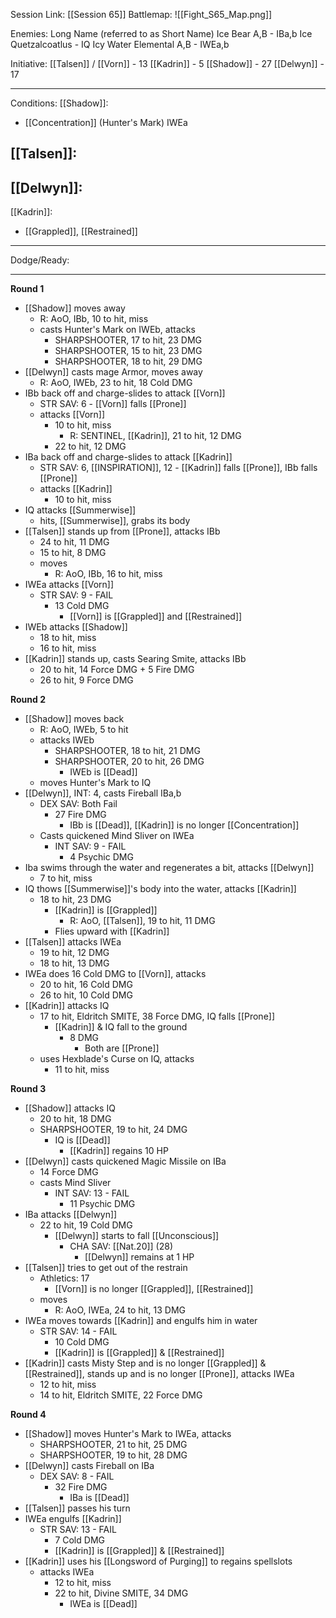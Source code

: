 Session Link:
[[Session 65]]
Battlemap:
![[Fight_S65_Map.png]]

Enemies:
Long Name (referred to as Short Name)
Ice Bear A,B - IBa,b
Ice Quetzalcoatlus - IQ
Icy Water Elemental A,B - IWEa,b

Initiative:
[[Talsen]] / [[Vorn]] - 13
[[Kadrin]] - 5
[[Shadow]] - 27
[[Delwyn]] - 17

---
Conditions:
[[Shadow]]:
- [[Concentration]] (Hunter's Mark) IWEa

[[Talsen]]:
- 

[[Delwyn]]:
- 

[[Kadrin]]:
- [[Grappled]], [[Restrained]]
---
Dodge/Ready:

---
**Round 1**
- [[Shadow]] moves away
	- R: AoO, IBb, 10 to hit, miss
	- casts Hunter's Mark on IWEb, attacks
		- SHARPSHOOTER, 17 to hit, 23 DMG
		- SHARPSHOOTER, 15 to hit, 23 DMG
		- SHARPSHOOTER, 18 to hit, 29 DMG
- [[Delwyn]] casts mage Armor, moves away
	- R: AoO, IWEb, 23 to hit, 18 Cold DMG
- IBb back off and charge-slides to attack [[Vorn]]
	- STR SAV: 6 - [[Vorn]] falls [[Prone]]
	- attacks [[Vorn]]
		- 10 to hit, miss
			- R: SENTINEL, [[Kadrin]], 21 to hit, 12 DMG
		- 22 to hit, 12 DMG
- IBa back off and charge-slides to attack [[Kadrin]]
	- STR SAV: 6, [[INSPIRATION]], 12 - [[Kadrin]] falls [[Prone]], IBb falls [[Prone]]
	- attacks [[Kadrin]]
		- 10 to hit, miss
- IQ attacks [[Summerwise]]
	- hits, [[Summerwise]], grabs its body
- [[Talsen]] stands up from [[Prone]], attacks IBb
	- 24 to hit, 11 DMG
	- 15 to hit, 8 DMG
	- moves
		- R: AoO, IBb, 16 to hit, miss
- IWEa attacks [[Vorn]]
	- STR SAV: 9 - FAIL
		- 13 Cold DMG
			- [[Vorn]] is [[Grappled]] and [[Restrained]]
- IWEb attacks [[Shadow]]
	- 18 to hit, miss
	- 16 to hit, miss
- [[Kadrin]] stands up, casts Searing Smite, attacks IBb
	- 20 to hit, 14 Force DMG + 5 Fire DMG
	- 26 to hit, 9 Force DMG

**Round 2**
- [[Shadow]] moves back
	- R: AoO, IWEb, 5 to hit
	- attacks IWEb
		- SHARPSHOOTER, 18 to hit, 21 DMG
		- SHARPSHOOTER, 20 to hit, 26 DMG
			- IWEb is [[Dead]]
	- moves Hunter's Mark to IQ
- [[Delwyn]], INT: 4, casts Fireball IBa,b
	- DEX SAV: Both Fail
		- 27 Fire DMG
			- IBb is [[Dead]], [[Kadrin]] is no longer [[Concentration]]
	- Casts quickened Mind Sliver on IWEa
		- INT SAV: 9 - FAIL
			- 4 Psychic DMG
- Iba swims through the water and regenerates a bit, attacks [[Delwyn]]
	- 7 to hit, miss
- IQ thows [[Summerwise]]'s body into the water, attacks [[Kadrin]]
	- 18 to hit, 23 DMG
		- [[Kadrin]] is [[Grappled]]
			- R: AoO, [[Talsen]], 19 to hit, 11 DMG
		- Flies upward with [[Kadrin]]
- [[Talsen]] attacks IWEa
	- 19 to hit, 12 DMG
	- 18 to hit, 13 DMG
- IWEa does 16 Cold DMG to [[Vorn]], attacks
	- 20 to hit, 16 Cold DMG
	- 26 to hit, 10 Cold DMG
- [[Kadrin]] attacks IQ
	- 17 to hit, Eldritch SMITE, 38 Force DMG, IQ falls [[Prone]]
		- [[Kadrin]] & IQ fall to the ground
			- 8 DMG
				- Both are [[Prone]]
	- uses Hexblade's Curse  on IQ, attacks
		- 11 to hit, miss

**Round 3**
- [[Shadow]] attacks IQ
	- 20 to hit, 18 DMG
	- SHARPSHOOTER, 19 to hit, 24 DMG
		- IQ is [[Dead]]
			- [[Kadrin]] regains 10 HP
- [[Delwyn]] casts quickened Magic Missile on IBa
	- 14 Force DMG
	- casts Mind Sliver
		- INT SAV: 13 - FAIL
			- 11 Psychic DMG
- IBa attacks [[Delwyn]]
	- 22 to hit, 19 Cold DMG
		- [[Delwyn]] starts to fall [[Unconscious]]
			- CHA SAV: [[Nat.20]] (28)
				- [[Delwyn]] remains at 1 HP
- [[Talsen]] tries to get out of the restrain
	- Athletics: 17
		- [[Vorn]] is no longer [[Grappled]], [[Restrained]]
	- moves
		- R: AoO, IWEa, 24 to hit, 13 DMG
- IWEa moves towards [[Kadrin]] and engulfs him in water
	- STR SAV: 14 - FAIL
		- 10 Cold DMG
		- [[Kadrin]] is [[Grappled]] & [[Restrained]]
- [[Kadrin]] casts Misty Step and is no longer [[Grappled]] & [[Restrained]], stands up and is no longer [[Prone]], attacks IWEa
	- 12 to hit, miss
	- 14 to hit, Eldritch SMITE, 22 Force DMG

**Round 4**
- [[Shadow]] moves Hunter's Mark to IWEa, attacks
	- SHARPSHOOTER, 21 to hit, 25 DMG
	- SHARPSHOOTER, 19 to hit, 28 DMG
- [[Delwyn]] casts Fireball on IBa
	- DEX SAV: 8 - FAIL
		- 32 Fire DMG
			- IBa is [[Dead]]
- [[Talsen]] passes his turn
- IWEa engulfs [[Kadrin]]
	- STR SAV: 13 - FAIL
		- 7 Cold DMG
		- [[Kadrin]] is [[Grappled]] & [[Restrained]]
- [[Kadrin]] uses his [[Longsword of Purging]] to regains spellslots
	- attacks IWEa
		- 12 to hit, miss
		- 22 to hit, Divine SMITE, 34 DMG
			- IWEa is [[Dead]]
